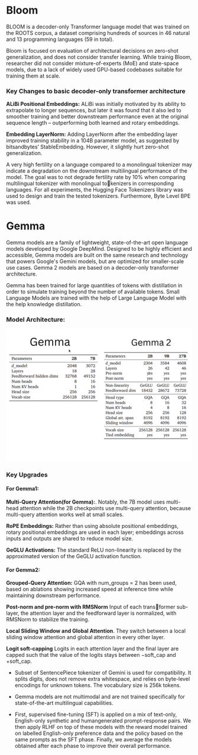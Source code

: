 
#  Bloom
BLOOM is a decoder-only Transformer language model that was trained on the ROOTS corpus, a dataset comprising hundreds of sources in 46 natural and 13 programming languages (59 in total).

Bloom is focused on evaluation of architectural decisions on zero-shot generalization, and does not consider transfer learning. While trainig Bloom, researcher did not consider mixture-of-experts (MoE) and state-space models, due to a lack of widely used GPU-based codebases suitable for training them at scale.

### Key Changes to basic decoder-only transformer architecture
**ALiBi Positional Embeddings:** ALiBi was initially motivated by its ability to extrapolate to longer sequences, but later it was found that it also led to smoother training and better downstream performance even at the original sequence length – outperforming both learned and rotary embeddings.

**Embedding LayerNorm:** Adding LayerNorm after the embedding layer improved training stability in a 104B parameter model, as suggested by bitsandbytes’ StableEmbedding. However, it slightly hurt zero-shot generalization.

A very high fertility on a language compared to a monolingual tokenizer may indicate a degradation on the downstream multilingual performance of the model. The goal was to not degrade fertility rate by 10% when comparing multilingual tokenizer with monolingual tokenizers in corresponding languages. For all experiments, the Hugging Face Tokenizers library was used to design and train the tested tokenizers. Furthermore, Byte Level BPE was used.

# Gemma
Gemma models are a family of lightweight, state-of-the-art open language models developed by Google DeepMind. Designed to be highly efficient and accessible, Gemma models are built on the same research and technology that powers Google's Gemini models, but are optimized for smaller-scale use cases. Gemma 2 models are based on a decoder-only transformer architecture.

Gemma has been trained for large quantities of tokens with distillation in order to simulate training beyond the number of available tokens. Small Language Models are trained with the help of Large Language Model with the help knowledge distillation.

### Model Architecture:
![Architecture Comparison](https://github.com/Darshan-Baslani/IIT-M-assignment/blob/main/images/Gemma.png)
### Key Upgrades
#### For Gemma1:
**Multi-Query Attention(for Gemma):**. Notably, the 7B model uses multi-head attention while the 2B checkpoints use multi-query attention, because multi-query attention works well at small scales.

**RoPE Embeddings:** Rather than using absolute positional embeddings, rotary positional embeddings are used in each layer; embeddings across inputs and outputs are shared to reduce model size. 

**GeGLU Activations:** The standard ReLU non-linearity is replaced by the approximated version of the GeGLU activation function.

#### For Gemma2:

**Grouped-Query Attention:** GQA with num_groups = 2 has been used, based on ablations showing increased speed at inference time while maintaining downstream performance.

**Post-norm and pre-norm with RMSNorm** Input of each transformer sub-layer, the attention layer and the feedforward layer is normalized, with RMSNorm to stabilize the training.

**Local Sliding Window and Global Attention**. They switch between a local sliding window attention and global attention in every other layer.

**Logit soft-capping** Logits in each attention layer and the final layer are capped such that the value of the logits stays between −soft_cap and +soft_cap.

- Subset of SentencePiece tokenizer of Gemini is used for compatibility. It splits digits, does not remove extra whitespace, and relies on byte-level encodings for unknown tokens. The vocabulary size is 256k tokens.

- Gemma models are not multimodal and are not trained specifically for state-of-the-art multilingual capabilities.

- First, supervised fine-tuning (SFT) is applied on a mix of text-only, English-only synthetic and humangenerated prompt-response pairs. We then apply RLHF on top of these models with the reward model trained on labelled English-only preference data and the policy based on the same prompts as the SFT phase. Finally, we average the models obtained after each phase to improve their overall performance.